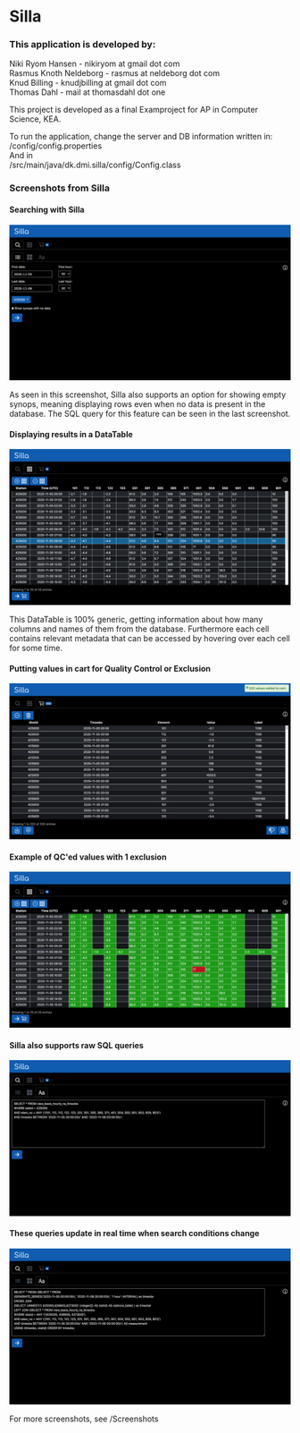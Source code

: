 # Silla
### This application is developed by:
Niki Ryom Hansen - nikiryom at gmail dot com\
Rasmus Knoth Neldeborg - rasmus at neldeborg dot com\
Knud Billing - knudjbilling at gmail dot com\
Thomas Dahl - mail at thomasdahl dot one

This project is developed as a final Examproject for AP in Computer Science, KEA.

To run the application, change the server and DB information written in:\
/config/config.properties\
And in\
/src/main/java/dk.dmi.silla/config/Config.class


### Screenshots from Silla

#### Searching with Silla
![Searching With Silla](/Screenshots/01.SearchingWIthSilla.png?raw=true "01.SearchingWIthSilla.png")

As seen in this screenshot, Silla also supports an option for showing empty synops, 
meaning displaying rows even when no data is present in the database.
The SQL query for this feature can be seen in the last screenshot.


#### Displaying results in a DataTable
![Displaying results in a DataTable](/Screenshots/02.ResultTable.png?raw=true "02.ResultTable.png")

This DataTable is 100% generic, getting information about how many columns and names of them from the database.
Furthermore each cell contains relevant metadata that can be accessed by hovering over each cell for some time.

#### Putting values in cart for Quality Control or Exclusion
![Putting values in cart for Quality Control](/Screenshots/08.ValuesAddedToCart.png?raw=true "08.ValuesAddedToCart.png")

#### Example of QC'ed values with 1 exclusion
![One exclusion and everything else QC'ed](/Screenshots/10.AllValuesQCedInResultTable.png?raw=true "10.AllValuesQCedInResultTable.png")

#### Silla also supports raw SQL queries
![Raw SQL Queries](/Screenshots/12.RawSQLSearch.png?raw=true "12.RawSQLSearch.png")

#### These queries update in real time when search conditions change
![Raw SQL updates when search conditions change](/Screenshots/13.AlteredSQLSearchWithSeries.png?raw=true "13.AlteredSQLSearchWithSeries.png")


For more screenshots, see /Screenshots
